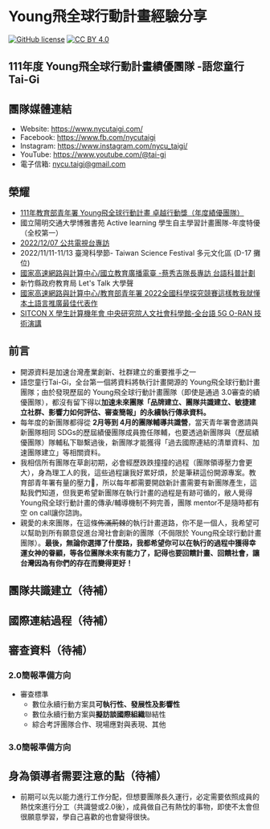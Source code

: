# Young飛全球行動計畫經驗分享
[![GitHub license](https://img.shields.io/badge/license-MIT-blue.svg)](https://raw.githubusercontent.com/kkdai/youtube/master/LICENSE)
[![CC BY 4.0](https://img.shields.io/badge/License-CC%20BY%204.0-lightgrey.svg)](http://creativecommons.org/licenses/by/4.0/)

## 111年度 Young飛全球行動計畫績優團隊 -語您童行Tai-Gi 
## 團隊媒體連結
- Website: https://www.nycutaigi.com/
- Facebook: https://www.fb.com/nycutaigi
- Instagram: https://www.instagram.com/nycu_taigi/
- YouTube: https://www.youtube.com/@tai-gi
- 電子信箱: nycu.taigi@gmail.com

## 榮耀
- [111年教育部青年署 Young飛全球行動計畫 卓越行動獎（年度績優團隊）](https://www.edu.tw/News_Content.aspx?n=9E7AC85F1954DDA8&sms=169B8E91BB75571F&s=C27DAF48B7A92FE1)
- 國立陽明交通大學博雅書苑 Active learning 學生自主學習計畫團隊-年度特優（全校第一）
- [2022/12/07 公共電視台專訪](https://youtu.be/bsSH0ZJBX2s)
- 2022/11/11-11/13 臺灣科學節- Taiwan Science Festival 多元文化區 (D-17 攤位)
- [國家高速網路與計算中心/國立教育廣播電臺 -蔡秀吉隊長專訪 台語科普計劃](https://youtu.be/kFLzGh1yYrY)
- 新竹縣政府教育局 Let's Talk 大學聲
- [國家高速網路與計算中心/教育部青年署 2022全國科學探究競賽這樣教我就懂 本土語言推廣最佳代表作](https://youtu.be/M1Y5PLaM8Uw)
- [SITCON X 學生計算機年會 中央研究院人文社會科學館-全台語 5G O-RAN 技術演講](https://sitcon.org/2022/agenda/3a7dd1/)

## 前言
- 開源資料是加速台灣產業創新、社群建立的重要推手之一
- 語您童行Tai-Gi，全台第一個將資料將執行計畫開源的 Young飛全球行動計畫團隊；由於發現歷屆的 Young飛全球行動計畫團隊（即使是通過 3.0審查的績優團隊），都沒有留下得以**加速未來團隊「品牌建立、團隊共識建立、敏捷建立社群、影響力如何評估、審查簡報」的永續執行傳承資料。**
- 每年度的新團隊都得從 **2月等到 4月的團隊輔導共識營**，當天青年署會邀請與新團隊相同 SDGs的歷屆績優團隊成員擔任隊輔，也要透過新團隊與（歷屆績優團隊）隊輔私下聯繫過後，新團隊才能獲得「過去國際連結的清單資料、加速團隊建立」等相關資料。
- 我相信所有團隊在草創初期，必會經歷跌跌撞撞的過程（團隊領導壓力會更大），身為理工人的我，這些過程讓我好累好煩，於是筆耕這份開源專案。教育部青年署有量的壓力🥲，所以每年都需要開啟新計畫需要有新團隊產生，這點我們知道，但我更希望新團隊在執行計畫的過程是有跡可循的，敝人覺得 Young飛全球行動計畫的傳承/輔導機制不夠完善，團隊 mentor不是隨時都有空 on call讓你諮詢。
- 親愛的未來團隊，在這條~~佈滿荊棘~~的執行計畫道路，你不是一個人，我希望可以幫助到所有願意促進台灣社會創新的團隊（不侷限於 Young飛全球行動計畫團隊）。**最後，無論你選擇了什麼路，我都希望你可以在執行的過程中獲得幸運女神的眷顧，等各位團隊未來有能力了，記得也要回饋計畫、回饋社會，讓台灣因為有你們的存在而變得更好！**

## 團隊共識建立（待補）

## 國際連結過程（待補）


## 審查資料（待補）
### 2.0簡報準備方向
- 審查標準
  - 數位永續行動方案具**可執行性、發展性及影響性**
  - 數位永續行動方案與**擬訪談國際組織**聯結性
  - 綜合考評團隊合作、現場應對與表現、其他
  
### 3.0簡報準備方向

## 身為領導者需要注意的點（待補）
- 前期可以先以能力進行工作分配，但想要團隊長久運行，必定需要依照成員的熱忱來進行分工（共識營或2.0後），成員做自己有熱忱的事物，即使不太會但很願意學習，學自己喜歡的也會變得很快。

